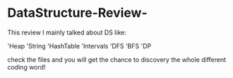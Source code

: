 # DataStructure-Review-

This review I mainly talked about DS like:

'Heap 
'String
'HashTable
'Intervals
'DFS
'BFS
'DP

check the files and you will get the chance to discovery the whole different coding word!
